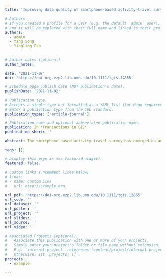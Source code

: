```yaml
---
title: 'Improving data quality of smartphone‐based activity–travel survey: A framework for data post‐processing'

# Authors
# If you created a profile for a user (e.g. the default `admin` user), write the username (folder name) here
# and it will be replaced with their full name and linked to their profile.
authors:
  - admin
  - Ying Song
  - Yingling Fan
  

# Author notes (optional)
author_notes:

date: '2021-11-02'
doi: 'https://doi-org.ezp2.lib.umn.edu/10.1111/tgis.12865'

# Schedule page publish date (NOT publication's date).
publishDate: '2021-11-02'

# Publication type.
# Accepts a single type but formatted as a YAML list (for Hugo requirements).
# Enter a publication type from the CSL standard.
publication_types: ['article-journal']

# Publication name and optional abbreviated publication name.
publication: In *Transactions in GIS*
publication_short: ''

abstract: The smartphone-based activity–travel survey has emerged as an approach to collect detailed data on individuals’ activities and trips throughout the day. The collected data are usually structured as a series of consecutive activity and trip episodes. Recent studies have used these data to advance our understanding of individuals’ activity–travel patterns. However, few studies have explicitly described how to handle new quality issues of such data. This article develops a framework and methods to systematically detect and handle quality issues in the smartphone-based activity–travel survey data to ensure attribute completeness and logical consistency. For attribute completeness, we check if each episode contains all the required thematic, temporal, and spatial attributes. For logical consistency, we check if two consecutive episodes are logically inconsistent regarding spatial and temporal continuity. We classify invalid episodes into distinct groups using mixture models, clustering, and a transition matrix. For each group, we propose specific improvement methods. To demonstrate our methods, we use data collected in the Twin Cities, Minnesota, USA, as a study case. The results show that our framework can systematically deal with various data quality issues. We also show how data before and after quality control may lead to different observations about individuals' behavior patterns.

tags: []

# Display this page in the Featured widget?
featured: false

# Custom links (uncomment lines below)
# links:
# - name: Custom Link
#   url: http://example.org

url_pdf: 'https://doi-org.ezp2.lib.umn.edu/10.1111/tgis.12865'
url_code: ''
url_dataset: ''
url_poster: ''
url_project: ''
url_slides: ''
url_source: ''
url_video: ''

# Associated Projects (optional).
#   Associate this publication with one or more of your projects.
#   Simply enter your project's folder or file name without extension.
#   E.g. `internal-project` references `content/project/internal-project/index.md`.
#   Otherwise, set `projects: []`.
projects:
  - example

---
```

